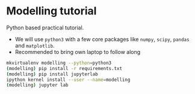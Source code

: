 # Modelling tutorial

Python based practical tutorial.
- We will use `python3` with a few core packages like `numpy`, `scipy`, `pandas` and `matplotlib`.
- Recommended to bring own laptop to follow along


```bash
mkvirtualenv modelling --python=python3
(modelling) pip install -r requirements.txt
(modelling) pip install jupyterlab
ipython kernel install --user --name=modelling
(modelling) jupyter lab

```